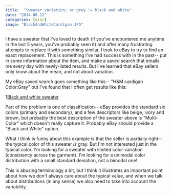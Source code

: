 ```yaml
---
title:  "Sweater variation; or grey != black and white" 
date: "2014-06-12"
categories: [misc]
image: "BlackAndWhiteCardigan.JPG"
---
```


I have a sweater that I've loved to death (if you've encountered me anytime in the last 5 years, you've probably seen it) and after many frustrating attempts to replace it with something similar, I took to eBay to try to find an exact replacement. This is something I've had success with in the past-- put in some information about the item, and make a saved search that emails me every day with newly-listed results. But I've learned that eBay sellers only know about the mean, and not about variation.

My eBay saved search goes something like this-- "H&M cardigan Color:Gray" but I've found that I often get results like this:

1[Black and white sweater](BlackAndWhiteCardigan.JPG)

Part of the problem is one of classification-- eBay provides the standard six colors (primary and secondary), and a few descriptors like beige, ivory and brown, but probably the best description of the sweater above is "Multi-Color" which doesn't really capture it. Probably eBay should provide a "Black and White" option.

What I think is funny about this example is that the seller is partially right-- the typical color of this sweater *is* gray. But I'm not interested just in the typical color. I'm looking for a sweater with limited color variation (consistency across the garment). I'm looking for a unimodal color distribution with a small standard deviation, not a bimodal one!

This is abusing terminology a bit, but I think it illustrates an important point about how we don't always care about the typical value, and when we talk about distributions (in any sense) we also need to take into account the variability.

